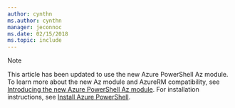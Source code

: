 ```yaml
---
author: cynthn
ms.author: cynthn
manager: jeconnoc
ms.date: 02/15/2018
ms.topic: include
---
```

> [!NOTE]
>
> This article has been updated to use the new Azure PowerShell Az
> module. To learn more about the new Az module and AzureRM compatibility, see
> [Introducing the new Azure PowerShell Az module](/powershell/azure/new-azureps-module-az). For
> installation instructions, see [Install Azure PowerShell](/powershell/azure/install-az-ps).

